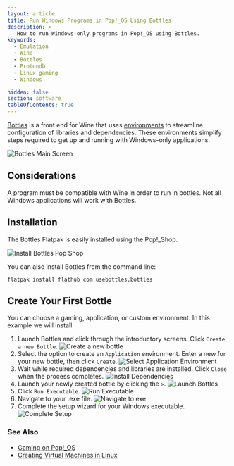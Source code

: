```yaml
---
layout: article
title: Run Windows Programs in Pop!_OS Using Bottles
description: >
   How to run Windows-only programs in Pop!_OS using Bottles.
keywords:
  - Emulation
  - Wine
  - Bottles
  - Protondb
  - Linux gaming
  - Windows 

hidden: false
section: software
tableOfContents: true
---
```


[Bottles](https://docs.usebottles.com/) is a front end for Wine that uses <u>environments</u> to streamline configuration of libraries and dependencies. These environments simplify steps required to get up and running with Windows-only applications.

![Bottles Main Screen](/images/using-bottles/bottles-main-screen.png)

## Considerations

A program must be compatible with Wine in order to run in bottles. Not all Windows applications will work with Bottles.

## Installation

The Bottles Flatpak is easily installed using the Pop!\_Shop.

![Install Bottles Pop Shop](/images/using-bottles/install-bottles-pop-shop.png)

You can also install Bottles from the command line:

```
flatpak install flathub com.usebottles.bottles
```

## Create Your First Bottle

You can choose a gaming, application, or custom environment. In this example we will install

1. Launch Bottles and click through the introductory screens. Click `Create a new Bottle`.
  ![Create a new bottle](/images/using-bottles/create-new-bottle.png)
2. Select the option to create an `Application` environment. Enter a new for your new bottle, then click `Create`.
  ![Select Application Environment](/images/using-bottles/select-application-environment.png)
3. Wait while required dependencies and libraries are installed. Click `Close` when the process completes.
  ![Install Dependencies](/images/using-bottles/install-dependencies.png)
4. Launch your newly created bottle by clicking the `>`.
  ![Launch Bottles](/images/using-bottles/launch-bottle.png)
5. Click `Run Executable`.
  ![Run Executable](/images/using-bottles/run-executable.png)
6. Navigate to your .exe file.
  ![Navigate to exe](/images/using-bottles/navigate-to-exe.png)
7. Complete the setup wizard for your Windows executable.
  ![Complete Setup](/images/using-bottles/complete-setup.png)

### See Also

- [Gaming on Pop!\_OS](/articles/linux-gaming/)
- [Creating Virtual Machines in Linux](/articles/virtualization/)
